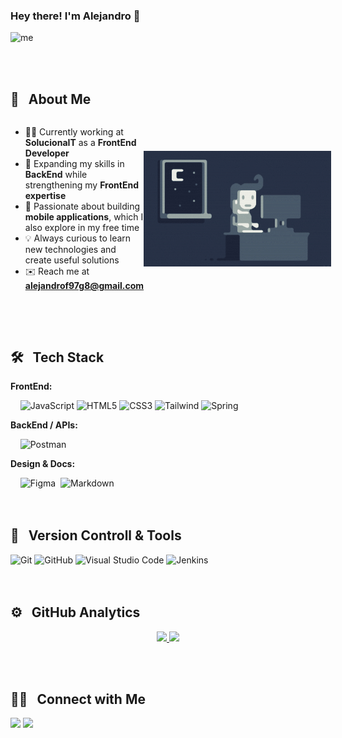 ### Hey there! I'm Alejandro 👋

![me](https://github.com/user-attachments/assets/1428ad7d-0444-42dd-848e-29f1a9040bce)

<br/><br/>
## 👨 &nbsp;&nbsp;About Me

<div style="display: flex; align-items: center; justify-content: space-between;">

  <div>
  
  - 👨‍💻 Currently working at **SolucionaIT** as a **FrontEnd Developer**  
  - 🌱 Expanding my skills in **BackEnd** while strengthening my **FrontEnd expertise**  
  - 📱 Passionate about building **mobile applications**, which I also explore in my free time  
  - 💡 Always curious to learn new technologies and create useful solutions  
  - ✉️ Reach me at **alejandrof97g8@gmail.com**  
  
  </div>
  <br/>
  <img alt="Night Coding" src="https://raw.githubusercontent.com/AVS1508/AVS1508/master/assets/Night-Coding.gif" width="300"/>

</div>

<br/><br/>
## 🛠 &nbsp;&nbsp;Tech Stack


**FrontEnd:**

&nbsp; &nbsp; ![JavaScript](https://img.shields.io/badge/javascript-%23323330.svg?style=for-the-badge&logo=javascript&logoColor=%23F7DF1E) 
![HTML5](https://img.shields.io/badge/html5-%23E34F26.svg?style=for-the-badge&logo=html5&logoColor=white)
![CSS3](https://img.shields.io/badge/css3-%231572B6.svg?style=for-the-badge&logo=css3&logoColor=white)
![Tailwind](https://img.shields.io/badge/tailwind-%23563D7C.svg?style=for-the-badge&logo=tailwindcss&logoColor=white)
![Spring](https://img.shields.io/badge/angular-%23563D7C.svg?style=for-the-badge&logo=angular&logoColor=white)

**BackEnd / APIs:**  

&nbsp; &nbsp; ![Postman](https://img.shields.io/badge/Postman-FF6C37?style=for-the-badge&logo=postman&logoColor=white)&nbsp;

**Design & Docs:**  

&nbsp; &nbsp; ![Figma](https://img.shields.io/badge/figma-%23F24E1E.svg?style=for-the-badge&logo=figma&logoColor=white)&nbsp;
![Markdown](https://img.shields.io/badge/markdown-%23000000.svg?style=for-the-badge&logo=markdown&logoColor=white)&nbsp; 
<br><br><br>

## 🧰 &nbsp;&nbsp;Version Controll & Tools

  

![Git](https://img.shields.io/badge/git-%23F05033.svg?style=for-the-badge&logo=git&logoColor=white)&nbsp;![GitHub](https://img.shields.io/badge/github-%23121011.svg?style=for-the-badge&logo=github&logoColor=white)&nbsp;![Visual Studio Code](https://img.shields.io/badge/Visual%20Studio%20Code-0078d7.svg?style=for-the-badge&logo=visual-studio-code&logoColor=white)&nbsp;![Jenkins](https://img.shields.io/badge/jenkins-%232C5263.svg?style=for-the-badge&logo=jenkins&logoColor=white)<br><br><br>

## ⚙️ &nbsp;&nbsp;GitHub Analytics

<p  align="center">
<a  href="https://github.com/Alejandro97tri">
<img  height="180em"  src="https://github-readme-stats-eight-theta.vercel.app/api?username=alejandro97tri&show_icons=true&theme=algolia&include_all_commits=true&count_private=true"/>
</a>
<a href="https://github.com/Alejandro97tri">
<img  height="180em"  src="https://github-readme-stats-eight-theta.vercel.app/api/top-langs/?username=alejandro97tri&layout=compact&langs_count=8&theme=algolia"/>
</a>
</p>
<br><br>

## 🤝🏻 &nbsp;&nbsp;Connect with Me

<a  href="https://www.linkedin.com/in/a-ferrer/"><img  src="https://img.shields.io/badge/-Alejandro%20Ferrer%20García-0077B5?style=flat&logo=Linkedin&logoColor=white"/></a>&nbsp;<a  href="mailto:alejandrof97g8@gmail.com"><img  src="https://img.shields.io/badge/-Alejandro Ferrer García-D14836?style=flat&logo=Gmail&logoColor=white"/></a>
